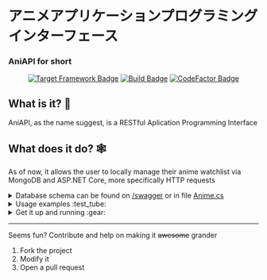 # アニメアプリケーションプログラミングインターフェース
### AniAPI for short
<div align="center">

  [![Target Framework Badge](https://img.shields.io/badge/dynamic/xml?color=%23512bd4&label=Target&query=%2F%2FTargetFramework%5B1%5D&url=https%3A%2F%2Fraw.githubusercontent.com%2FStanlsSlav%2FAniAPI%2Fmaster%2FAnimeAPI%2AnimeAPI.csproj&logo=.net)](https://dotnet.microsoft.com/download/dotnet/5.0)
  [![Build Badge](https://github.com/StanlsSlav/AniAPI/actions/workflows/main.yml/badge.svg)]("https://github.com/StanlsSlav/AniAPI/actions/workflows/main.yml/badge.svg")
  [![CodeFactor Badge](https://www.codefactor.io/repository/github/stanlsslav/aniapi/badge/main)](https://www.codefactor.io/repository/github/stanlsslav/aniapi/overview/main)

</div>

## What is it? :thinking:
AniAPI, as the name suggest, is a RESTful Aplication Programming Interface

## What does it do? :spider_web:
As of now, it allows the user to locally manage their anime watchlist via MongoDB and ASP[]().NET Core, more specifically HTTP requests

<details>
  <summary>
    Database schema can be found on <a href="https://localhost:5001/swagger">/swagger</a> or in file <a href="./AnimeAPI/Models/Anime.cs">Anime.cs</a>
  </summary>

  ```cs
  class Anime
  {
    [BsonElement("_id")]
    string Id

    [BsonElement("name")]
    string Name

    [BsonElement("finished")]
    bool DoneWatching

    [BsonElement("finished_airing")]
    bool IsAiringFinished

    [BsonElement("current_episode")]
    int CurrentEpisode

    [BsonElement("total_episodes")]
    int TotalEpisodes
  }
  ```

</details>

<details>
  <summary>
    Usage examples :test_tube:
  </summary>

  ***Get all animes***
  ```http
  GET /anime
  ```

  ---

  ***Delete a specific one***
  ```http
  DEL /anime?id=1243
  ```

  ---

  ***Partially update an anime***
  ```http
  PATCH /anime?id=1234&field=name&value=Bleach
  ```

  <div align="center" style="color: #f0f022; font-size: large;">
    :warning: The id's presented in the examples aren't valid and won't be accepted by the app :warning:
  </div>

</details>


<details>
  <summary>
    Get it up and running :gear:
  </summary>

  1. Make sure you have MongoDB installed and there's an instance running

  1.1 The app connects to a passwordless database so make sure of it

  2. .Net 5! It's required, click on the *Target* badge

  3. Configure your environment variables

  3.1 `Database` and `Collection`

  4. Clone the repo
  ```sh
  git clone https://github.com/StanlsSlav/AniAPI.git \
  cd AniAPI
  ```

  5. Run the app and check on <a href="https://localhost:5001/">localhost:5001/</a> if it's up and running
  ```sh
  dotnet build \
  dotnet run -c Release
  ```

</details>

---

Seems fun? Contribute and help on making it ~~awesome~~ grander
1. Fork the project
2. Modify it
3. Open a pull request
